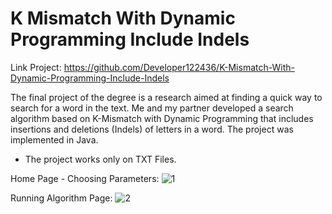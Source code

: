 # K Mismatch With Dynamic Programming Include Indels

Link Project: https://github.com/Developer122436/K-Mismatch-With-Dynamic-Programming-Include-Indels

The final project of the degree is a research aimed at finding a quick way to search for a word in the text. Me and my partner developed a search algorithm based on K-Mismatch with Dynamic Programming that includes insertions and deletions (Indels) of letters in a word. The project was implemented in Java.

* The project works only on TXT Files.

Home Page - Choosing Parameters:
![1](https://user-images.githubusercontent.com/26526551/59968598-aa5c4800-9544-11e9-91eb-906981c04868.JPG)

Running Algorithm Page:
![2](https://user-images.githubusercontent.com/26526551/59968610-f4452e00-9544-11e9-9243-cd3521b44a89.JPG)
